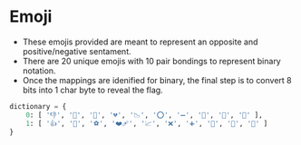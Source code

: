 # Emoji

- These emojis provided are meant to represent an opposite and positive/negative sentament.
- There are 20 unique emojis with 10 pair bondings to represent binary notation.
- Once the mappings are idenified for binary, the final step is to convert 8 bits into 1 char byte to reveal the flag.

```python
dictionary = {
    0: [ '👎', '🌚', '🏈', '💔', '📉', '⭕️', '➖', '🔕', '🍼', '🦴' ],
    1: [ '👍', '🌝', '⚽️', '❤️‍🩹', '📈', '❌', '➕', '🔔', '🍺', '🥩' ]
}
```
